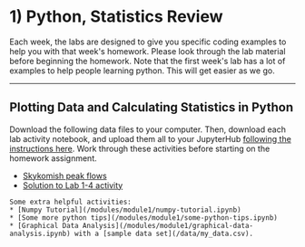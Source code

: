 # 1) Python, Statistics Review

Each week, the labs are designed to give you specific coding examples to help you with that week's homework.
Please look through the lab material before beginning the homework.  Note that the first week's lab has a lot of examples to help people learning python.  This will get easier as we go.

---

## Plotting Data and Calculating Statistics in Python


Download the following data files to your computer. Then, download each lab activity notebook, and upload them all to your JupyterHub [following the instructions here](/resources/b-learning-jupyter.html#jupyterhub). Work through these activities before starting on the homework assignment.

* [Skykomish peak flows](/data/Skykomish_peak_flow_12134500_skykomish_river_near_gold_bar.xlsx)
* [Solution to Lab 1-4 activity](/modules/module1/lab1-4_solution.ipynb)


```{note}
Some extra helpful activities:
* [Numpy Tutorial](/modules/module1/numpy-tutorial.ipynb)
* [Some more python tips](/modules/module1/some-python-tips.ipynb)
* [Graphical Data Analysis](/modules/module1/graphical-data-analysis.ipynb) with a [sample data set](/data/my_data.csv).
```

